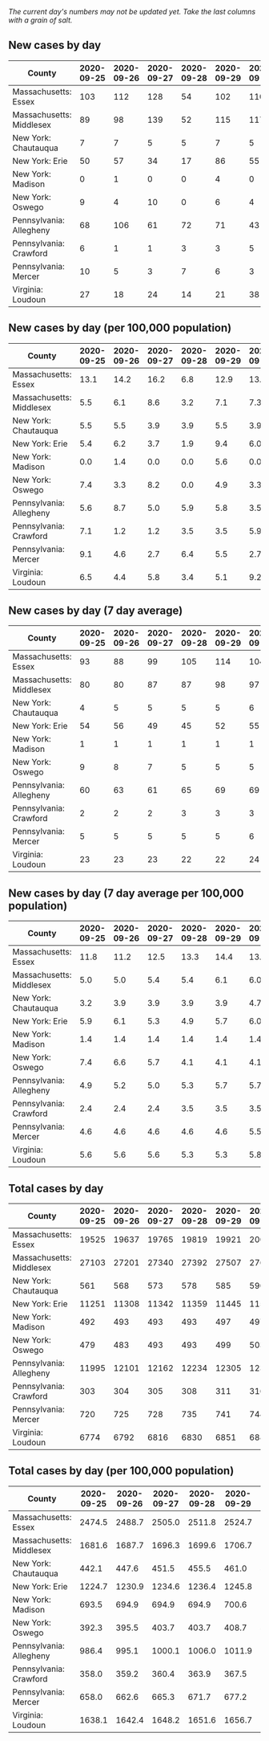 _The current day's numbers may not be updated yet. Take the last columns with a grain of salt._
## New cases by day

| County | 2020-09-25 | 2020-09-26 | 2020-09-27 | 2020-09-28 | 2020-09-29 | 2020-09-30 | 2020-10-01 |
| --- | --- | --- | --- | --- | --- | --- | --- |
| Massachusetts: Essex | 103 | 112 | 128 | 54 | 102 | 110 |  |
| Massachusetts: Middlesex | 89 | 98 | 139 | 52 | 115 | 117 |  |
| New York: Chautauqua | 7 | 7 | 5 | 5 | 7 | 5 | 12 |
| New York: Erie | 50 | 57 | 34 | 17 | 86 | 55 | 74 |
| New York: Madison | 0 | 1 | 0 | 0 | 4 | 0 | 1 |
| New York: Oswego | 9 | 4 | 10 | 0 | 6 | 4 | 3 |
| Pennsylvania: Allegheny | 68 | 106 | 61 | 72 | 71 | 43 | 106 |
| Pennsylvania: Crawford | 6 | 1 | 1 | 3 | 3 | 5 | 1 |
| Pennsylvania: Mercer | 10 | 5 | 3 | 7 | 6 | 3 | 3 |
| Virginia: Loudoun | 27 | 18 | 24 | 14 | 21 | 38 | -2 |

## New cases by day (per 100,000 population)

| County | 2020-09-25 | 2020-09-26 | 2020-09-27 | 2020-09-28 | 2020-09-29 | 2020-09-30 | 2020-10-01 |
| --- | --- | --- | --- | --- | --- | --- | --- |
| Massachusetts: Essex | 13.1 | 14.2 | 16.2 | 6.8 | 12.9 | 13.9 |  |
| Massachusetts: Middlesex | 5.5 | 6.1 | 8.6 | 3.2 | 7.1 | 7.3 |  |
| New York: Chautauqua | 5.5 | 5.5 | 3.9 | 3.9 | 5.5 | 3.9 | 9.5 |
| New York: Erie | 5.4 | 6.2 | 3.7 | 1.9 | 9.4 | 6.0 | 8.1 |
| New York: Madison | 0.0 | 1.4 | 0.0 | 0.0 | 5.6 | 0.0 | 1.4 |
| New York: Oswego | 7.4 | 3.3 | 8.2 | 0.0 | 4.9 | 3.3 | 2.5 |
| Pennsylvania: Allegheny | 5.6 | 8.7 | 5.0 | 5.9 | 5.8 | 3.5 | 8.7 |
| Pennsylvania: Crawford | 7.1 | 1.2 | 1.2 | 3.5 | 3.5 | 5.9 | 1.2 |
| Pennsylvania: Mercer | 9.1 | 4.6 | 2.7 | 6.4 | 5.5 | 2.7 | 2.7 |
| Virginia: Loudoun | 6.5 | 4.4 | 5.8 | 3.4 | 5.1 | 9.2 | -0.5 |

## New cases by day (7 day average)

| County | 2020-09-25 | 2020-09-26 | 2020-09-27 | 2020-09-28 | 2020-09-29 | 2020-09-30 | 2020-10-01 |
| --- | --- | --- | --- | --- | --- | --- | --- |
| Massachusetts: Essex | 93 | 88 | 99 | 105 | 114 | 104 |  |
| Massachusetts: Middlesex | 80 | 80 | 87 | 87 | 98 | 97 |  |
| New York: Chautauqua | 4 | 5 | 5 | 5 | 5 | 6 | 7 |
| New York: Erie | 54 | 56 | 49 | 45 | 52 | 55 | 53 |
| New York: Madison | 1 | 1 | 1 | 1 | 1 | 1 | 1 |
| New York: Oswego | 9 | 8 | 7 | 5 | 5 | 5 | 5 |
| Pennsylvania: Allegheny | 60 | 63 | 61 | 65 | 69 | 69 | 75 |
| Pennsylvania: Crawford | 2 | 2 | 2 | 3 | 3 | 3 | 3 |
| Pennsylvania: Mercer | 5 | 5 | 5 | 5 | 5 | 6 | 5 |
| Virginia: Loudoun | 23 | 23 | 23 | 22 | 22 | 24 | 20 |

## New cases by day (7 day average per 100,000 population)

| County | 2020-09-25 | 2020-09-26 | 2020-09-27 | 2020-09-28 | 2020-09-29 | 2020-09-30 | 2020-10-01 |
| --- | --- | --- | --- | --- | --- | --- | --- |
| Massachusetts: Essex | 11.8 | 11.2 | 12.5 | 13.3 | 14.4 | 13.2 |  |
| Massachusetts: Middlesex | 5.0 | 5.0 | 5.4 | 5.4 | 6.1 | 6.0 |  |
| New York: Chautauqua | 3.2 | 3.9 | 3.9 | 3.9 | 3.9 | 4.7 | 5.5 |
| New York: Erie | 5.9 | 6.1 | 5.3 | 4.9 | 5.7 | 6.0 | 5.8 |
| New York: Madison | 1.4 | 1.4 | 1.4 | 1.4 | 1.4 | 1.4 | 1.4 |
| New York: Oswego | 7.4 | 6.6 | 5.7 | 4.1 | 4.1 | 4.1 | 4.1 |
| Pennsylvania: Allegheny | 4.9 | 5.2 | 5.0 | 5.3 | 5.7 | 5.7 | 6.2 |
| Pennsylvania: Crawford | 2.4 | 2.4 | 2.4 | 3.5 | 3.5 | 3.5 | 3.5 |
| Pennsylvania: Mercer | 4.6 | 4.6 | 4.6 | 4.6 | 4.6 | 5.5 | 4.6 |
| Virginia: Loudoun | 5.6 | 5.6 | 5.6 | 5.3 | 5.3 | 5.8 | 4.8 |

## Total cases by day

| County | 2020-09-25 | 2020-09-26 | 2020-09-27 | 2020-09-28 | 2020-09-29 | 2020-09-30 | 2020-10-01 |
| --- | --- | --- | --- | --- | --- | --- | --- |
| Massachusetts: Essex | 19525 | 19637 | 19765 | 19819 | 19921 | 20031 |  |
| Massachusetts: Middlesex | 27103 | 27201 | 27340 | 27392 | 27507 | 27624 |  |
| New York: Chautauqua | 561 | 568 | 573 | 578 | 585 | 590 | 602 |
| New York: Erie | 11251 | 11308 | 11342 | 11359 | 11445 | 11500 | 11574 |
| New York: Madison | 492 | 493 | 493 | 493 | 497 | 497 | 498 |
| New York: Oswego | 479 | 483 | 493 | 493 | 499 | 503 | 506 |
| Pennsylvania: Allegheny | 11995 | 12101 | 12162 | 12234 | 12305 | 12348 | 12454 |
| Pennsylvania: Crawford | 303 | 304 | 305 | 308 | 311 | 316 | 317 |
| Pennsylvania: Mercer | 720 | 725 | 728 | 735 | 741 | 744 | 747 |
| Virginia: Loudoun | 6774 | 6792 | 6816 | 6830 | 6851 | 6889 | 6887 |

## Total cases by day (per 100,000 population)

| County | 2020-09-25 | 2020-09-26 | 2020-09-27 | 2020-09-28 | 2020-09-29 | 2020-09-30 | 2020-10-01 |
| --- | --- | --- | --- | --- | --- | --- | --- |
| Massachusetts: Essex | 2474.5 | 2488.7 | 2505.0 | 2511.8 | 2524.7 | 2538.7 |  |
| Massachusetts: Middlesex | 1681.6 | 1687.7 | 1696.3 | 1699.6 | 1706.7 | 1714.0 |  |
| New York: Chautauqua | 442.1 | 447.6 | 451.5 | 455.5 | 461.0 | 464.9 | 474.4 |
| New York: Erie | 1224.7 | 1230.9 | 1234.6 | 1236.4 | 1245.8 | 1251.8 | 1259.8 |
| New York: Madison | 693.5 | 694.9 | 694.9 | 694.9 | 700.6 | 700.6 | 702.0 |
| New York: Oswego | 392.3 | 395.5 | 403.7 | 403.7 | 408.7 | 411.9 | 414.4 |
| Pennsylvania: Allegheny | 986.4 | 995.1 | 1000.1 | 1006.0 | 1011.9 | 1015.4 | 1024.1 |
| Pennsylvania: Crawford | 358.0 | 359.2 | 360.4 | 363.9 | 367.5 | 373.4 | 374.6 |
| Pennsylvania: Mercer | 658.0 | 662.6 | 665.3 | 671.7 | 677.2 | 679.9 | 682.7 |
| Virginia: Loudoun | 1638.1 | 1642.4 | 1648.2 | 1651.6 | 1656.7 | 1665.9 | 1665.4 |
